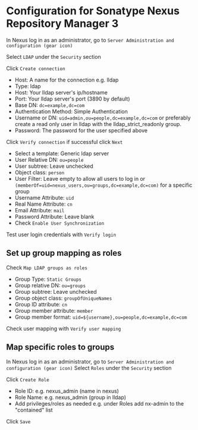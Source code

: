 # Configuration for Sonatype Nexus Repository Manager 3
In Nexus log in as an administrator, go to `Server Administration and configuration (gear icon)` 

Select `LDAP` under the `Security` section

Click `Create connection`

* Host: A name for the connection e.g. lldap
* Type: ldap
* Host: Your lldap server's ip/hostname
* Port: Your lldap server's port (3890 by default)
* Base DN: `dc=example,dc=com`
* Authentication Method: Simple Authentication
* Username or DN: `uid=admin,ou=people,dc=example,dc=com` or preferably create a read only user in lldap with the lldap_strict_readonly group. 
* Password: The password for the user specified above

Click `Verify connection` if successful click `Next`

* Select a template: Generic ldap server
* User Relative DN: `ou=people`
* User subtree: Leave unchecked
* Object class: `person`
* User Filter:  Leave empty to allow all users to log in or `(memberOf=uid=nexus_users,ou=groups,dc=example,dc=com)` for a specific group
* Username Attribute: `uid`
* Real Name Attribute: `cn`
* Email Attribute: `mail`
* Password Attribute: Leave blank 
* Check `Enable User Synchronization`

Test user login credentials with `Verify login` 

## Set up group mapping as roles

Check `Map LDAP groups as roles`

* Group Type: `Static Groups`
* Group relative DN: `ou=groups`
* Group subtree: Leave unchecked
* Group object class: `groupOfUniqueNames`
* Group ID attribute: `cn`
* Group member attribute: `member`
* Group member format: `uid=${username},ou=people,dc=example,dc=com`

Check user mapping with `Verify user mapping`

## Map specific roles to groups
In Nexus log in as an administrator, go to `Server Administration and configuration (gear icon)`
Select `Roles` under the `Security` section

Click `Create Role`

* Role ID: e.g. nexus_admin (name in nexus)
* Role Name: e.g. nexus_admin (group in lldap)
* Add privileges/roles as needed e.g. under Roles add nx-admin to the "contained" list

Click `Save`

